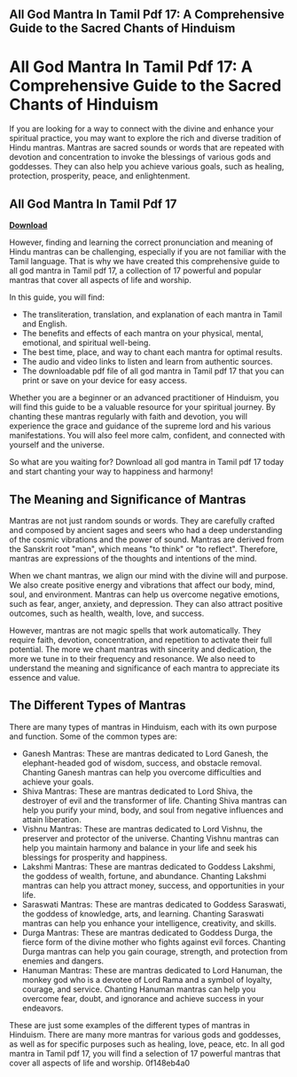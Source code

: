 ## All God Mantra In Tamil Pdf 17: A Comprehensive Guide to the Sacred Chants of Hinduism

  
# All God Mantra In Tamil Pdf 17: A Comprehensive Guide to the Sacred Chants of Hinduism
  
If you are looking for a way to connect with the divine and enhance your spiritual practice, you may want to explore the rich and diverse tradition of Hindu mantras. Mantras are sacred sounds or words that are repeated with devotion and concentration to invoke the blessings of various gods and goddesses. They can also help you achieve various goals, such as healing, protection, prosperity, peace, and enlightenment.
 
## All God Mantra In Tamil Pdf 17


[**Download**](https://www.google.com/url?q=https%3A%2F%2Furlca.com%2F2tKEYJ&sa=D&sntz=1&usg=AOvVaw0JuvBw6byk96OdMaEmycXV)

  
However, finding and learning the correct pronunciation and meaning of Hindu mantras can be challenging, especially if you are not familiar with the Tamil language. That is why we have created this comprehensive guide to all god mantra in Tamil pdf 17, a collection of 17 powerful and popular mantras that cover all aspects of life and worship.
  
In this guide, you will find:
 
- The transliteration, translation, and explanation of each mantra in Tamil and English.
- The benefits and effects of each mantra on your physical, mental, emotional, and spiritual well-being.
- The best time, place, and way to chant each mantra for optimal results.
- The audio and video links to listen and learn from authentic sources.
- The downloadable pdf file of all god mantra in Tamil pdf 17 that you can print or save on your device for easy access.

Whether you are a beginner or an advanced practitioner of Hinduism, you will find this guide to be a valuable resource for your spiritual journey. By chanting these mantras regularly with faith and devotion, you will experience the grace and guidance of the supreme lord and his various manifestations. You will also feel more calm, confident, and connected with yourself and the universe.
  
So what are you waiting for? Download all god mantra in Tamil pdf 17 today and start chanting your way to happiness and harmony!
  
## The Meaning and Significance of Mantras
  
Mantras are not just random sounds or words. They are carefully crafted and composed by ancient sages and seers who had a deep understanding of the cosmic vibrations and the power of sound. Mantras are derived from the Sanskrit root "man", which means "to think" or "to reflect". Therefore, mantras are expressions of the thoughts and intentions of the mind.
  
When we chant mantras, we align our mind with the divine will and purpose. We also create positive energy and vibrations that affect our body, mind, soul, and environment. Mantras can help us overcome negative emotions, such as fear, anger, anxiety, and depression. They can also attract positive outcomes, such as health, wealth, love, and success.
  
However, mantras are not magic spells that work automatically. They require faith, devotion, concentration, and repetition to activate their full potential. The more we chant mantras with sincerity and dedication, the more we tune in to their frequency and resonance. We also need to understand the meaning and significance of each mantra to appreciate its essence and value.
  
## The Different Types of Mantras
  
There are many types of mantras in Hinduism, each with its own purpose and function. Some of the common types are:

- Ganesh Mantras: These are mantras dedicated to Lord Ganesh, the elephant-headed god of wisdom, success, and obstacle removal. Chanting Ganesh mantras can help you overcome difficulties and achieve your goals.
- Shiva Mantras: These are mantras dedicated to Lord Shiva, the destroyer of evil and the transformer of life. Chanting Shiva mantras can help you purify your mind, body, and soul from negative influences and attain liberation.
- Vishnu Mantras: These are mantras dedicated to Lord Vishnu, the preserver and protector of the universe. Chanting Vishnu mantras can help you maintain harmony and balance in your life and seek his blessings for prosperity and happiness.
- Lakshmi Mantras: These are mantras dedicated to Goddess Lakshmi, the goddess of wealth, fortune, and abundance. Chanting Lakshmi mantras can help you attract money, success, and opportunities in your life.
- Saraswati Mantras: These are mantras dedicated to Goddess Saraswati, the goddess of knowledge, arts, and learning. Chanting Saraswati mantras can help you enhance your intelligence, creativity, and skills.
- Durga Mantras: These are mantras dedicated to Goddess Durga, the fierce form of the divine mother who fights against evil forces. Chanting Durga mantras can help you gain courage, strength, and protection from enemies and dangers.
- Hanuman Mantras: These are mantras dedicated to Lord Hanuman, the monkey god who is a devotee of Lord Rama and a symbol of loyalty, courage, and service. Chanting Hanuman mantras can help you overcome fear, doubt, and ignorance and achieve success in your endeavors.

These are just some examples of the different types of mantras in Hinduism. There are many more mantras for various gods and goddesses, as well as for specific purposes such as healing, love, peace, etc. In all god mantra in Tamil pdf 17, you will find a selection of 17 powerful mantras that cover all aspects of life and worship.
 0f148eb4a0
